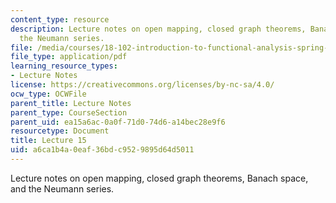 ```yaml
---
content_type: resource
description: Lecture notes on open mapping, closed graph theorems, Banach space, and
  the Neumann series.
file: /media/courses/18-102-introduction-to-functional-analysis-spring-2009/a6ca1b4a0eaf36bdc9529895d64d5011_MIT18_102s09_lec15.pdf
file_type: application/pdf
learning_resource_types:
- Lecture Notes
license: https://creativecommons.org/licenses/by-nc-sa/4.0/
ocw_type: OCWFile
parent_title: Lecture Notes
parent_type: CourseSection
parent_uid: ea15a6ac-0a0f-71d0-74d6-a14bec28e9f6
resourcetype: Document
title: Lecture 15
uid: a6ca1b4a-0eaf-36bd-c952-9895d64d5011
---
```

Lecture notes on open mapping, closed graph theorems, Banach space, and the Neumann series.